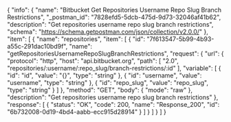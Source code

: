 {
  "info": {
    "name": "Bitbucket Get Repositories Username Repo Slug Branch Restrictions",
    "_postman_id": "7828efd5-5dcb-475d-9d73-32046af41b62",
    "description": "Get repositories username repo slug branch restrictions",
    "schema": "https://schema.getpostman.com/json/collection/v2.0.0/"
  },
  "item": [
    {
      "name": "repositories",
      "item": [
        {
          "id": "7f613547-5b99-4b93-a55c-291dac10bd9f",
          "name": "getRepositoriesUsernameRepoSlugBranchRestrictions",
          "request": {
            "url": {
              "protocol": "http",
              "host": "api.bitbucket.org",
              "path": [
                "2.0",
                "repositories/:username/:repo_slug/branch-restrictions/:id"
              ],
              "variable": [
                {
                  "id": "id",
                  "value": "{}",
                  "type": "string"
                },
                {
                  "id": "username",
                  "value": "username",
                  "type": "string"
                },
                {
                  "id": "repo_slug",
                  "value": "repo_slug",
                  "type": "string"
                }
              ]
            },
            "method": "GET",
            "body": {
              "mode": "raw"
            },
            "description": "Get repositories username repo slug branch restrictions"
          },
          "response": [
            {
              "status": "OK",
              "code": 200,
              "name": "Response_200",
              "id": "6b732008-0d19-4bd4-aabb-ecc915d28914"
            }
          ]
        }
      ]
    }
  ]
}